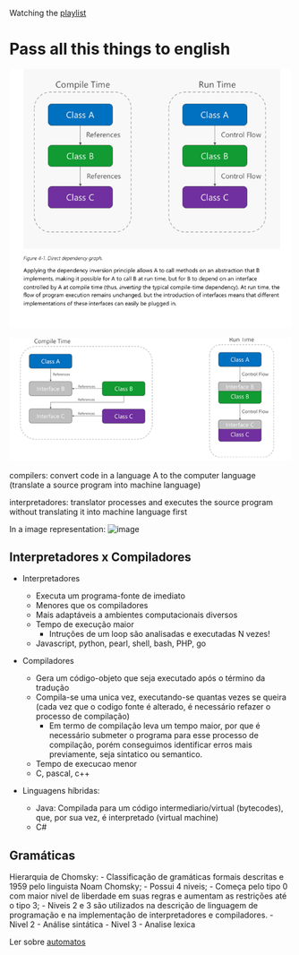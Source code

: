 Watching the [playlist](https://www.youtube.com/playlist?list=PLjcmNukBom6--0we1zrpoUE2GuRD-Me6W)

# Pass all this things to english

![alt text](image.png)

![alt text](image-1.png)


compilers: convert code in a language A to the computer language (translate a source program into machine language)

interpretadores: translator processes and executes the source program without translating it into machine language first

In a image representation: ![image](https://github.com/Thomaz-Peres/Study-Notes/assets/58439854/aee1ae2c-bce7-4270-87bf-8d19a389e74f)

## Interpretadores x Compiladores

- Interpretadores
    - Executa um programa-fonte de imediato
    - Menores que os compiladores
    - Mais adaptáveis a ambientes computacionais diversos
    - Tempo de execução maior
        - Intruções de um loop são analisadas e executadas N vezes!
    - Javascript, python, pearl, shell, bash, PHP, go

- Compiladores
    - Gera um código-objeto que seja executado após o término da tradução
    - Compila-se uma unica vez, executando-se quantas vezes se queira
        (cada vez que o codigo fonte é alterado, é necessário refazer o processo de compilação)
        - Em termo de compilação leva um tempo maior, por que é necessário
            submeter o programa para esse processo de compilação, porém conseguimos
            identificar erros mais previamente, seja sintatico ou semantico.
    - Tempo de execucao menor
    - C, pascal, c++

- Linguagens híbridas:
    - Java: Compilada para um código intermediario/virtual (bytecodes), que, por sua vez, é interpretado (virtual machine)
    - C#

## Gramáticas

Hierarquia de Chomsky:
    - Classificação de gramáticas formais descritas e 1959 pelo linguista Noam Chomsky;
    - Possui 4 niveis;
    - Começa pelo tipo 0 com maior nivel de liberdade em suas regras e aumentam as restrições até o tipo 3;
    - Niveis 2 e 3 são utilizados na descrição de linguagem de programação e na implementação de interpretadores e compiladores.
    - Nivel 2
        - Análise sintática
    - Nivel 3
        - Analise lexica

Ler sobre [automatos](https://en.wikipedia.org/wiki/Automaton)
